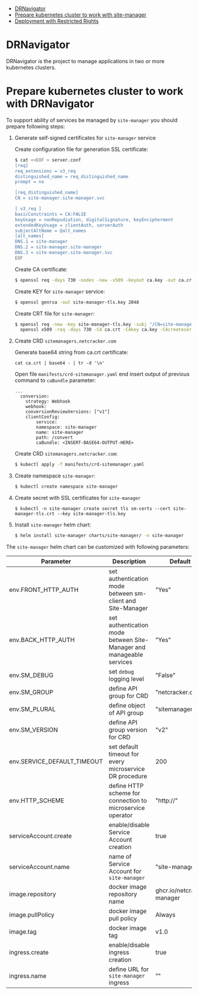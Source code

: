 
<!-- MarkdownTOC autolink="true" bracket="round" depth="3" -->
- [DRNavigator](#)
- [Prepare kubernetes cluster to work with site-manager](#prepare-kubernetes-cluster-to-work-with-site-manager)
- [Deployment with Restricted Rights](#deployment-with-restricted-rights)

<!-- /MarkdownTOC -->

# DRNavigator

DRNavigator is the project to manage applications in two or more kubernetes clusters.

# Prepare kubernetes cluster to work with DRNavigator

To support ability of services be managed by `site-manager` you should prepare following steps:

1. Generate self-signed certificates for `site-manager` service

    Create configuration file for generation SSL certificate:

    ```bash
    $ cat <<EOF > server.conf 
    [req]
    req_extensions = v3_req
    distinguished_name = req_distinguished_name
    prompt = no

    [req_distinguished_name]
    CN = site-manager.site-manager.svc

    [ v3_req ]
    basicConstraints = CA:FALSE
    keyUsage = nonRepudiation, digitalSignature, keyEncipherment
    extendedKeyUsage = clientAuth, serverAuth
    subjectAltName = @alt_names
    [alt_names]
    DNS.1 = site-manager
    DNS.2 = site-manager.site-manager
    DNS.3 = site-manager.site-manager.svc
    EOF
    ```

    Create CA certificate:

    ```bash
    $ openssl req -days 730 -nodes -new -x509 -keyout ca.key -out ca.crt -subj "/CN=SM service"
    ```

    Create KEY for `site-manager` service:

    ```bash
    $ openssl genrsa -out site-manager-tls.key 2048
    ```

    Create CRT file for `site-manager`:

    ```bash
    $ openssl req -new -key site-manager-tls.key -subj "/CN=site-manager.site-manager.svc" -config server.conf | \
      openssl x509 -req -days 730 -CA ca.crt -CAkey ca.key -CAcreateserial -out site-manager-tls.crt -extensions v3_req -extfile server.conf
    ```

2. Create CRD `sitemanagers.netcracker.com`

    Generate base64 string from ca.crt certificate:

    ```
    cat ca.crt | base64 - | tr -d '\n'
    ```

    Open file `manifests/crd-sitemanager.yaml` end insert output of previous command to `caBundle` parameter:

    ```
    ...
      conversion:
        strategy: Webhook
        webhook:
        conversionReviewVersions: ["v1"]
        clientConfig:
            service:
            namespace: site-manager
            name: site-manager
            path: /convert
            caBundle: <INSERT-BASE64-OUTPUT-HERE>
    ```

    Create CRD `sitemanagers.netcracker.com`:

    ```bash
    $ kubectl apply -f manifests/crd-sitemanager.yaml
    ```

3. Create namespace `site-manager`:

    ```bash
    $ kubectl create namespace site-manager
    ```

4. Create secret with SSL certificates for `site-manager`

    ```
    $ kubectl -n site-manager create secret tls sm-certs --cert site-manager-tls.crt --key site-manager-tls.key
    ```

5. Install `site-manager` helm chart:

    ```bash
    $ helm install site-manager charts/site-manager/ -n site-manager
    ```

The `site-manager` helm chart can be customized with following parameters:

| Parameter                   | Description                                                           | Default value                   |
|-----------------------------|-----------------------------------------------------------------------|---------------------------------|
| env.FRONT_HTTP_AUTH         | set authentication mode between sm-client and Site-Manager            | "Yes"                           |
| env.BACK_HTTP_AUTH          | set authentication mode between Site-Manager and manageable services  | "Yes"                           |
| env.SM_DEBUG                | set `debug` logging level                                             | "False"                         |
| env.SM_GROUP                | define API group for CRD                                              | "netcracker.com"                |
| env.SM_PLURAL               | define object of API group                                            | "sitemanagers"                  |
| env.SM_VERSION              | define API group version for CRD                                      | "v2"                            |
| env.SERVICE_DEFAULT_TIMEOUT | set default timeout for every microservice DR procedure               | 200                             |
| env.HTTP_SCHEME             | define HTTP scheme for connection to microservice operator            | "http://"                       |
| serviceAccount.create       | enable/disable Service Account creation                               | true                            |
| serviceAccount.name         | name of Service Account for `site-manager`                            | "site-manager-sa"               |
| image.repository            | docker image repository name                                          | ghcr.io/netcracker/site-manager |
| image.pullPolicy            | docker image pull policy                                              | Always                          |
| image.tag                   | docker image tag                                                      | v1.0                            |
| ingress.create              | enable/disable ingress creation                                       | true                            |
| ingress.name                | define URL for `site-manager` ingress                                 | ""                              |
